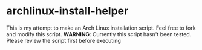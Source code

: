 # archlinux-install-helper

This is my attempt to make an Arch Linux installation script. Feel free to fork and modify this script.
**WARNING**: Currently this script hasn't been tested. Please review the script first before executing
